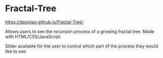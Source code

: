 # Fractal-Tree
https://davixiao.github.io/Fractal-Tree/

Allows users to see the recursion process of a growing fractal tree. Made with HTML/CSS/JavaScript. 

Slider available for the user to control which part of the process they would like to see.
